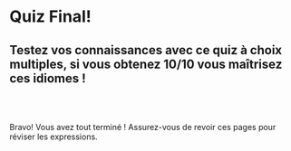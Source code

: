 <h1>Quiz Final!</h1>
<h2>Testez vos connaissances avec ce quiz à choix multiples, si vous obtenez 10/10 vous maîtrisez ces idiomes !</h2>
<br>
<style>
#quiz_container{position:relative;width:100%;height:auto;max-width:100%;margin:0 auto;line-height:150%;}.question-container{position: relative;width: 100%;height: auto;}.question-container .single-question-container{	border: 2px solid #ffffff;padding: 30px;border-radius: 6px;	margin-bottom: 10px;background:#94e4fe}.question-container .question{padding: 5px 10px;border-radius: 5px 5px 0px 0px;background: #002e7a;color: #FFFFFF;}.question-container .questionNum{float: left;}.question-container .questionName{	padding-left:25px;}.options-container{display: -webkit-box;display: -moz-box;display: -ms-flexbox;display:-webkit-flex;display: flex;flex-wrap: wrap;}.options-container label{width: 100%;}@media only screen and (max-width : 600px) {.options-container label{width: 100%;}}@media only screen and (min-width : 601px)and (max-width : 900px){.options-container label{width: 50%;}}@media only screen and (min-width: 900px) {.options-container label{ width: 25%;}}.options-container.radio-type1 input[type='radio']{display:none;}.options-container.radio-type1 .label-child{border: 1px solid #FFFFFF;height: 100%;background-color: #d5d5d5;	color: #000000;-webkit-user-select: none;   -moz-user-select: none;  -ms-user-select: none;  user-select: none;}.options-container.radio-type1 .label-content {display: table; width: 100%; height: 100%;}.options-container.radio-type1 .label-middle {display: table-cell;vertical-align: middle;padding: 5px;}.options-container.radio-type1 .label-radio-parent{width:25px;height:25px;}.options-container.radio-type1 .label-radio{width: 25px;height: 25px; background: #9e9e9e;margin: 0px;padding: 0px;	border-radius: 15px;}.options-container.radio-type1 .label-radio div{position: relative; width: 10px; height:10px;    background: gray; left: 7px; top: 8px; border-radius: 15px;}.options-container.radio-type1 input[type='radio']:checked+label .label-child{	background:#9e9e9e;	color:#FFFFFF;	border: 1px solid #FFFFFF;}.options-container.radio-type1 input[type='radio']:checked+label .label-radio{    background: #1b90bb;}.options-container.radio-type1 input[type='radio']:checked+label .label-radio div{	background: #FFFFFF;}.options-container.radio-type1 input[type='radio']:enabled:not(:checked)+label:hover .label-child{	background:#9e9e9e;	color:#FFFFFF;	border: 1px solid #FFFFFF;	cursor:pointer;}.options-container.radio-type1 input[type='radio']:enabled:not(:checked)+label:hover .label-radio{background: #1b90bb;}.options-container.radio-type1 input[type='radio']:enabled:not(:checked)+label:hover .label-radio div{	background: gray;}.options-container.radio-type1 input[type='radio'].correct+label  .label-child{ background: #228B22;	color:#FFFFFF;	border: 1px solid #FFFFFF;}.options-container.radio-type1 input[type='radio'].incorrect+label  .label-child{ background: #FFA500;color:#FFFFFF;border: 1px solid #FFFFFF;}.options-container.checkbox-type1 input[type='checkbox']{display:none;}.options-container.checkbox-type1 .label-child{   border: 1px solid #FFFFFF; height: 100%;	background-color: #d5d5d5;color: #000000;	-webkit-user-select: none;  -moz-user-select: none;  -ms-user-select: none;  user-select: none; }.options-container.checkbox-type1 .label-content { display: table; width: 100%; height: 100%;}.options-container.checkbox-type1 .label-middle { display: table-cell;   vertical-align: middle;	padding: 5px;}.options-container.checkbox-type1 .label-checkbox-parent{	width:25px;	height:25px;}.options-container.checkbox-type1 .label-checkbox{ width: 25px; height: 25px;    background: #9e9e9e; margin: 0px; padding: 0px;}.options-container.checkbox-type1 .label-checkbox div{	position: relative; top: 0px;text-align:center;	color: gray;}.options-container.checkbox-type1 input[type='checkbox']:checked+label .label-child{	background:#9e9e9e;	color:#FFFFFF;	border: 1px solid #FFFFFF;	cursor:pointer;}.options-container.checkbox-type1 input[type='checkbox']:checked+label .label-checkbox{    background: #1b90bb;}.options-container.checkbox-type1 input[type='checkbox']:checked+label .label-checkbox div{	color:#FFFFFF;}.options-container.checkbox-type1 input[type='checkbox']:enabled:not(:checked)+label:hover .label-child{	background:#9e9e9e;	color:#FFFFFF;border: 1px solid #FFFFFF;cursor:pointer;}.options-container.checkbox-type1 input[type='checkbox']:enabled:not(:checked)+label:hover .label-checkbox{	background: #1b90bb;}.options-container.checkbox-type1 input[type='checkbox']:enabled:not(:checked)+label:hover .label-checkbox div{color: gray;}.options-container.checkbox-type1 input[type='checkbox'].correct+label .label-child{background: #228B22;color:#FFFFFF;border: 1px solid #FFFFFF;}.options-container.checkbox-type1 input[type='checkbox'].incorrect+label .label-child{ background: #FFA500;color:#FFFFFF;	border: 1px solid #FFFFFF;}.options-container .right-mark{	display:none !important;	color:#FFFFFF;font-size:30px;}.options-container .wrong-mark{	display:none !important;	color:#8B0000;	font-size:30px;}.options-container .correct+label .right-mark, .options-container .incorrect+label .wrong-mark{	display:table-cell !important;}.question-container .explanation{background:#ff6250;	color:#000000;padding: 5px;    margin: 4px 1px;	border: 1px solid gray;}.question-container .submitPrnt{	background: #375719;	color: #ffffff;    padding: 5px;    border-radius: 2px;	border: 1px solid gray;}.startQuizPrnt{	width:150px;	margin:0 auto;}.question-container .submit-button, .question-container .next-button, .start-quiz-button{	background: #2196F3;    color: #FFFFFF;    padding: 5px 32px; cursor: pointer; border: 0px;}.question-container .submit-button:hover, .question-container .next-button:hover, .start-quiz-button:hover{background:#216ff3;	color:#FFFFFF;}.question-container .timer{	float:right;}</style>
<div id='quiz_container'></div>
<script>
var _0x26c5=['checkbox','<input\x20type=\x27radio\x27\x20\x20id=\x27radio','\x27\x20name=\x27radio','\x27\x20value=','\x20/><label\x20for=\x27radio','\x27><div\x20class=\x27label-child\x27><div\x20class=\x27label-content\x20radio-type1\x27><div\x20class=\x27label-middle\x20label-radio-parent\x27><div\x20class=\x27label-radio\x27><div></div></div></div><div\x20class=\x27label-middle\x27>','</div><div\x20class=\x27label-middle\x20right-mark\x27>&#10004;</div><div\x20class=\x27label-middle\x20wrong-mark\x27>&#10006;</div></div></div></label>','\x27\x20name=\x27checkbox','\x27><div\x20class=\x27label-child\x27><div\x20class=\x27label-content\x20checkbox-type1\x27><div\x20class=\x27label-middle\x20label-checkbox-parent\x27><div\x20class=\x27label-checkbox\x27><div>&#10004;</div></div></div><div\x20class=\x27label-middle\x27>','</div><div\x20class=\x27label-middle\x20right-mark\x27>&#10004;</div><div\x20class=\x27label-middle\x20wrong-mark\x27>&#10006;</div>\x09</div></div></label>','explanation','Explanation:\x20','score','currentQuestion','object','hasOwnProperty','elementId','questionContainer','question-container','single-question-container\x20single-question-container','submitPrnt','submitButton','Submit','addEventListener','click','bind','setAttribute','style','display:\x20none;','nextButton','Next','display:\x20block;','showTimer','getElementById','startQuizPrnt','startQuizButton','button','start-quiz-

timer.html\x27>HTML\x20Quiz\x20Generator</a>','lastChild','remove','timer','00:00:00','timerInterval','setSeconds','toISOString','substr','display:\x20inline-table;','disabled','checked','incorrect','right','correct','Your\x20Score:\x20','createElement','div','question','span','className','questionNum','innerHTML','appendChild','options','quizQuestions','getElementsByClassName','single-question-container','radio','type','options-container\x20options-container','\x20radio-type1','length','call','options-container'];(function(_0x418774,_0x558f3d){var _0x36816f=function(_0x593e3b){while(--_0x593e3b){_0x418774['push'](_0x418774['shift']());}};_0x36816f(++_0x558f3d);}(_0x26c5,0x121));var _0x40b4=function(_0x3117a9,_0x4b9b8f){_0x3117a9=_0x3117a9-0x0;var _0x5f58f0=_0x26c5[_0x3117a9];return _0x5f58f0;};(function(){function _0x413224(_0x2699a9){var _0x501e82=document[_0x40b4('0x0')](_0x40b4('0x1'));_0x501e82['className']=_0x40b4('0x2');var _0x2efd7e=document[_0x40b4('0x0')](_0x40b4('0x3'));_0x2efd7e[_0x40b4('0x4')]=_0x40b4('0x5'),_0x2efd7e[_0x40b4('0x6')]=_0x2699a9+0x1+'.',_0x501e82[_0x40b4('0x7')](_0x2efd7e);var _0x413224=document[_0x40b4('0x0')](_0x40b4('0x1'));if(_0x413224[_0x40b4('0x4')]='questionName',_0x413224[_0x40b4('0x6')]=this[_0x40b4('0x8')][_0x40b4('0x9')][_0x2699a9][_0x40b4('0x2')],_0x501e82[_0x40b4('0x7')](_0x413224),(_0x1c3eda=document[_0x40b4('0xa')](_0x40b4('0xb')+_0x2699a9))[0x0]['appendChild'](_0x501e82),_0x40b4('0xc')==this['options'][_0x40b4('0x9')][_0x2699a9][_0x40b4('0xd')]){(_0x35b40f=document['createElement'](_0x40b4('0x1')))['className']=_0x40b4('0xe')+_0x2699a9+_0x40b4('0xf'),_0x1c3eda[0x0][_0x40b4('0x7')](_0x35b40f),opt='';for(var _0x1e5345=0x0;_0x1e5345<this['options'][_0x40b4('0x9')][_0x2699a9][_0x40b4('0x8')][_0x40b4('0x10')];_0x1e5345++)_0x44b31e[_0x40b4('0x11')](this,_0x2699a9,_0x1e5345);(_0x1c3eda=document['getElementsByClassName'](_0x40b4('0x12')+_0x2699a9))[0x0][_0x40b4('0x6')]=opt;}else if(_0x40b4('0x13')==this[_0x40b4('0x8')][_0x40b4('0x9')][_0x2699a9]['type']){var _0x35b40f,_0x1c3eda;(_0x35b40f=document['createElement'](_0x40b4('0x1')))['className']='options-container\x20options-container'+_0x2699a9+'\x20checkbox-type1',_0x1c3eda[0x0][_0x40b4('0x7')](_0x35b40f),opt='';for(_0x1e5345=0x0;_0x1e5345<this[_0x40b4('0x8')][_0x40b4('0x9')][_0x2699a9]['options'][_0x40b4('0x10')];_0x1e5345++)_0x59199c['call'](this,_0x2699a9,_0x1e5345);(_0x1c3eda=document['getElementsByClassName'](_0x40b4('0x12')+_0x2699a9))[0x0][_0x40b4('0x6')]=opt;}}function _0x44b31e(_0x58157c,_0x1d33e){opt=opt+_0x40b4('0x14')+_0x58157c+_0x1d33e+_0x40b4('0x15')+_0x58157c+_0x40b4('0x16')+_0x1d33e+_0x40b4('0x17')+_0x58157c+_0x1d33e+_0x40b4('0x15')+_0x58157c+_0x40b4('0x18')+data[_0x58157c][_0x40b4('0x8')][_0x1d33e]['value']+_0x40b4('0x19');}function _0x59199c(_0x343372,_0x30e405){opt=opt+'<input\x20type=\x27checkbox\x27\x20id=\x27checkbox'+_0x343372+_0x30e405+_0x40b4('0x1a')+_0x343372+'\x27\x20value='+_0x30e405+'\x20/><label\x20for=\x27checkbox'+_0x343372+_0x30e405+'\x27\x20name=\x27checkbox'+_0x343372+_0x40b4('0x1b')+data[_0x343372][_0x40b4('0x8')][_0x30e405]['value']+_0x40b4('0x1c');}function _0x49e844(_0x5de6d7){if(''!=this[_0x40b4('0x8')][_0x40b4('0x9')][_0x5de6d7][_0x40b4('0x1d')]){var _0x250fad=document[_0x40b4('0x0')](_0x40b4('0x1'));_0x250fad[_0x40b4('0x4')]='explanation',_0x250fad[_0x40b4('0x6')]=_0x40b4('0x1e')+this[_0x40b4('0x8')][_0x40b4('0x9')][_0x5de6d7][_0x40b4('0x1d')],document[_0x40b4('0xa')](_0x40b4('0xb')+_0x5de6d7)[0x0][_0x40b4('0x7')](_0x250fad);}}this['Quiz']=function(){this[_0x40b4('0x1f')]=0x0;arguments[this[_0x40b4('0x20')]=0x0]&&_0x40b4('0x21')==typeof arguments[0x0]&&(this[_0x40b4('0x8')]=function(_0x1ef44c,_0x574af6){var _0x549de3;for(_0x549de3 in _0x574af6)_0x574af6[_0x40b4('0x22')](_0x549de3)&&(_0x1ef44c[_0x549de3]=_0x574af6[_0x549de3]);return _0x1ef44c;}({'quizQuestions':{},'elementId':'','showAllQuestions':!0x0,'showTimer':!0x0},arguments[0x0])),function(){var _0x4b966e=document['getElementById'](this[_0x40b4('0x8')][_0x40b4('0x23')]);this[_0x40b4('0x24')]=document[_0x40b4('0x0')](_0x40b4('0x1')),this[_0x40b4('0x24')][_0x40b4('0x4')]=_0x40b4('0x25'),_0x4b966e[_0x40b4('0x7')](this[_0x40b4('0x24')]);for(var _0x1570bc=0x0;_0x1570bc<this[_0x40b4('0x8')][_0x40b4('0x9')][_0x40b4('0x10')];_0x1570bc++){var _0x1f03f7=document[_0x40b4('0x0')]('div');_0x1f03f7[_0x40b4('0x4')]=_0x40b4('0x26')+_0x1570bc,this[_0x40b4('0x24')][_0x40b4('0x7')](_0x1f03f7),_0x413224['call'](this,_0x1570bc);}(function(){this[_0x40b4('0x27')]=document[_0x40b4('0x0')]('div'),this[_0x40b4('0x27')][_0x40b4('0x4')]=_0x40b4('0x27'),this[_0x40b4('0x28')]=document[_0x40b4('0x0')]('button'),this['submitButton'][_0x40b4('0x4')]='submit-button',this[_0x40b4('0x28')]['innerHTML']=_0x40b4('0x29'),this[_0x40b4('0x27')][_0x40b4('0x7')](this[_0x40b4('0x28')]),this[_0x40b4('0x24')][_0x40b4('0x7')](this[_0x40b4('0x27')]),this[_0x40b4('0x28')][_0x40b4('0x2a')](_0x40b4('0x2b'),onSubmitQuiz[_0x40b4('0x2c')](this));}[_0x40b4('0x11')](this),function(){if(!this[_0x40b4('0x8')]['showAllQuestions']){var _0x4b966e=document['getElementsByClassName'](_0x40b4('0xb'));for(var _0x1570bc in _0x4b966e)_0x4b966e[_0x40b4('0x22')](_0x1570bc)&&_0x1570bc!=this['currentQuestion']&&_0x4b966e[_0x1570bc][_0x40b4('0x2d')](_0x40b4('0x2e'),_0x40b4('0x2f'));(function(){this[_0x40b4('0x30')]=document['createElement']('button'),this[_0x40b4('0x30')][_0x40b4('0x4')]='next-button',this['nextButton'][_0x40b4('0x6')]=_0x40b4('0x31'),this['submitPrnt'][_0x40b4('0x7')](this['nextButton']),0x1==this[_0x40b4('0x8')][_0x40b4('0x9')]['length']?(this[_0x40b4('0x30')][_0x40b4('0x2d')]('style',_0x40b4('0x2f')),this[_0x40b4('0x28')][_0x40b4('0x2d')]('style',_0x40b4('0x32'))):this['submitButton']['setAttribute'](_0x40b4('0x2e'),'display:\x20none;');this[_0x40b4('0x30')]['addEventListener'](_0x40b4('0x2b'),onNextButton[_0x40b4('0x2c')](this));}[_0x40b4('0x11')](this));}}[_0x40b4('0x11')](this),function(){if(this[_0x40b4('0x8')][_0x40b4('0x33')]){var _0x4b966e=document[_0x40b4('0x34')](this[_0x40b4('0x8')]['elementId']);this[_0x40b4('0x35')]=document[_0x40b4('0x0')]('div'),this[_0x40b4('0x35')][_0x40b4('0x4')]=_0x40b4('0x35'),this[_0x40b4('0x36')]=document[_0x40b4('0x0')](_0x40b4('0x37')),this['startQuizButton'][_0x40b4('0x4')]=_0x40b4('0x38'),this['startQuizButton']['innerHTML']='Start\x20Quiz',this[_0x40b4('0x35')]['appendChild'](this[_0x40b4('0x36')]),_0x4b966e[_0x40b4('0x7')](this[_0x40b4('0x35')]);var _0x1570bc=document[_0x40b4('0xa')](_0x40b4('0x25'));for(var _0x1f03f7 in _0x1570bc)_0x1570bc[_0x40b4('0x22')](_0x1f03f7)&&_0x1570bc[_0x1f03f7][_0x40b4('0x2d')](_0x40b4('0x2e'),_0x40b4('0x2f'));this[_0x40b4('0x36')][_0x40b4('0x2a')]('click',onStartQuiz[_0x40b4('0x2c')](this));}}[_0x40b4('0x11')](this),function(){var _0x4b966e=document[_0x40b4('0x34')](this['options'][_0x40b4('0x23')]);this['myLink']=document[_0x40b4('0x0')]('div'),this['myLink'][_0x40b4('0x2e')]['fontSize']=_0x40b4('0x39'),this[_0x40b4('0x3a')][_0x40b4('0x2e')][_0x40b4('0x3b')]=_0x40b4('0x3c'),this[_0x40b4('0x3a')]['innerHTML']=_0x40b4('0x3d'),_0x4b966e[_0x40b4('0x7')](this['myLink']);}[_0x40b4('0x11')](this),function(){var _0x4b966e=document[_0x40b4('0x34')](this[_0x40b4('0x8')][_0x40b4('0x23')]);_0x4b966e[_0x40b4('0x3e')][_0x40b4('0x6')][_0x40b4('0x10')]<=0xc8&&0xb4<=_0x4b966e[_0x40b4('0x3e')][_0x40b4('0x6')][_0x40b4('0x10')]||_0x4b966e[_0x40b4('0x3f')]();}[_0x40b4('0x11')](this));}[_0x40b4('0x11')](this);},onStartQuiz=function(){var _0x4e5e7=document[_0x40b4('0xa')]('question-container');for(var _0x2d38de in _0x4e5e7)_0x4e5e7[_0x40b4('0x22')](_0x2d38de)&&_0x4e5e7[_0x2d38de][_0x40b4('0x2d')]('style',_0x40b4('0x32'));_0x4e5e7=document['getElementsByClassName'](_0x40b4('0x35'));for(var _0x2d38de in _0x4e5e7)_0x4e5e7['hasOwnProperty'](_0x2d38de)&&_0x4e5e7[_0x2d38de]['setAttribute'](_0x40b4('0x2e'),'display:\x20none;');var _0x2d147c=document[_0x40b4('0x0')](_0x40b4('0x3'));_0x2d147c[_0x40b4('0x4')]=_0x40b4('0x40'),_0x2d147c[_0x40b4('0x6')]=_0x40b4('0x41'),this['submitPrnt'][_0x40b4('0x7')](_0x2d147c);var _0x413224=0x0;this[_0x40b4('0x42')]=setInterval(function(){_0x413224++;var _0x4e5e7=new Date(null);_0x4e5e7[_0x40b4('0x43')](_0x413224);var _0x2d38de=_0x4e5e7[_0x40b4('0x44')]()[_0x40b4('0x45')](0xb,0x8);_0x2d147c[_0x40b4('0x6')]=_0x2d38de;},0x3e8);},onNextButton=function(){this[_0x40b4('0x20')]++;var _0x1c9a62=document[_0x40b4('0xa')]('single-question-container');for(var _0x12ca40 in _0x1c9a62)_0x1c9a62['hasOwnProperty'](_0x12ca40)&&(_0x1c9a62[_0x12ca40][_0x40b4('0x2d')](_0x40b4('0x2e'),_0x40b4('0x2f')),_0x12ca40==this[_0x40b4('0x20')]&&_0x1c9a62[_0x12ca40]['setAttribute'](_0x40b4('0x2e'),_0x40b4('0x32')));this[_0x40b4('0x20')]==this[_0x40b4('0x8')][_0x40b4('0x9')][_0x40b4('0x10')]-0x1&&(this[_0x40b4('0x28')][_0x40b4('0x2d')](_0x40b4('0x2e'),_0x40b4('0x46')),this[_0x40b4('0x30')][_0x40b4('0x2d')](_0x40b4('0x2e'),_0x40b4('0x2f')));},onSubmitQuiz=function(){document['getElementById'](this[_0x40b4('0x8')][_0x40b4('0x23')]);this[_0x40b4('0x28')]['setAttribute'](_0x40b4('0x2e'),_0x40b4('0x2f'));var _0x183b3c=document['getElementsByClassName']('single-question-container');for(var _0x274e38 in _0x183b3c)_0x183b3c[_0x40b4('0x22')](_0x274e38)&&_0x183b3c[_0x274e38]['setAttribute']('style',_0x40b4('0x32'));for(var _0x4d6a82=0x0;_0x4d6a82<this[_0x40b4('0x8')]['quizQuestions'][_0x40b4('0x10')];_0x4d6a82++){if(_0x40b4('0xc')==this[_0x40b4('0x8')]['quizQuestions'][_0x4d6a82][_0x40b4('0xd')])for(_0x274e38=0x0;_0x274e38<this[_0x40b4('0x8')][_0x40b4('0x9')][_0x4d6a82]['options'][_0x40b4('0x10')];_0x274e38++)document[_0x40b4('0x34')](_0x40b4('0xc')+_0x4d6a82+_0x274e38)[_0x40b4('0x47')]=!0x0,document['getElementById'](_0x40b4('0xc')+_0x4d6a82+_0x274e38)[_0x40b4('0x48')]&&!this[_0x40b4('0x8')]['quizQuestions'][_0x4d6a82][_0x40b4('0x8')][_0x274e38]['right']?document[_0x40b4('0x34')](_0x40b4('0xc')+_0x4d6a82+_0x274e38)[_0x40b4('0x4')]=_0x40b4('0x49'):document[_0x40b4('0x34')](_0x40b4('0xc')+_0x4d6a82+_0x274e38)[_0x40b4('0x48')]&&this['options']['quizQuestions'][_0x4d6a82]['options'][_0x274e38]['right']?(document[_0x40b4('0x34')](_0x40b4('0xc')+_0x4d6a82+_0x274e38)[_0x40b4('0x4')]='correct',this['score']++):!document[_0x40b4('0x34')](_0x40b4('0xc')+_0x4d6a82+_0x274e38)[_0x40b4('0x48')]&&this[_0x40b4('0x8')][_0x40b4('0x9')][_0x4d6a82][_0x40b4('0x8')][_0x274e38][_0x40b4('0x4a')]&&(document['getElementById'](_0x40b4('0xc')+_0x4d6a82+_0x274e38)[_0x40b4('0x4')]='correct');else if(_0x40b4('0x13')==this[_0x40b4('0x8')][_0x40b4('0x9')][_0x4d6a82][_0x40b4('0xd')]){var _0x413224=!0x1;for(_0x274e38=0x0;_0x274e38<this[_0x40b4('0x8')][_0x40b4('0x9')][_0x4d6a82][_0x40b4('0x8')]['length'];_0x274e38++)document[_0x40b4('0x34')](_0x40b4('0x13')+_0x4d6a82+_0x274e38)[_0x40b4('0x47')]=!0x0,document[_0x40b4('0x34')](_0x40b4('0x13')+_0x4d6a82+_0x274e38)[_0x40b4('0x48')]&&!this[_0x40b4('0x8')][_0x40b4('0x9')][_0x4d6a82][_0x40b4('0x8')][_0x274e38][_0x40b4('0x4a')]?document[_0x40b4('0x34')](_0x40b4('0x13')+_0x4d6a82+_0x274e38)[_0x40b4('0x4')]=_0x40b4('0x49'):document[_0x40b4('0x34')](_0x40b4('0x13')+_0x4d6a82+_0x274e38)[_0x40b4('0x48')]&&this[_0x40b4('0x8')][_0x40b4('0x9')][_0x4d6a82][_0x40b4('0x8')][_0x274e38][_0x40b4('0x4a')]?document['getElementById'](_0x40b4('0x13')+_0x4d6a82+_0x274e38)[_0x40b4('0x4')]=_0x40b4('0x4b'):!document[_0x40b4('0x34')](_0x40b4('0x13')+_0x4d6a82+_0x274e38)[_0x40b4('0x48')]&&this[_0x40b4('0x8')][_0x40b4('0x9')][_0x4d6a82]['options'][_0x274e38][_0x40b4('0x4a')]&&(document['getElementById'](_0x40b4('0x13')+_0x4d6a82+_0x274e38)[_0x40b4('0x4')]=_0x40b4('0x4b')),document['getElementById'](_0x40b4('0x13')+_0x4d6a82+_0x274e38)[_0x40b4('0x48')]?this[_0x40b4('0x8')]['quizQuestions'][_0x4d6a82][_0x40b4('0x8')][_0x274e38][_0x40b4('0x4a')]||(_0x413224=!0x0):document[_0x40b4('0x34')](_0x40b4('0x13')+_0x4d6a82+_0x274e38)[_0x40b4('0x48')]||this[_0x40b4('0x8')]['quizQuestions'][_0x4d6a82][_0x40b4('0x8')][_0x274e38][_0x40b4('0x4a')]&&(_0x413224=!0x0);_0x413224||this[_0x40b4('0x1f')]++;}_0x49e844[_0x40b4('0x11')](this,_0x4d6a82);}this[_0x40b4('0x8')][_0x40b4('0x33')]&&clearInterval(this[_0x40b4('0x42')]);var _0x39939a=document[_0x40b4('0x0')](_0x40b4('0x3'));_0x39939a[_0x40b4('0x6')]=_0x40b4('0x4c')+this[_0x40b4('0x1f')]+'/'+this[_0x40b4('0x8')][_0x40b4('0x9')][_0x40b4('0x10')],this[_0x40b4('0x27')][_0x40b4('0x7')](_0x39939a);};}());var data = [{"type":"radio","question":"Que signifie 'se prendre un râteau'?","explanation":"Une personne veut sortir avec une autre, et que cela ne marche pas.","options":[{"value":"Être très strict sur quelque chose.","right":false,"selected":false},{"value":"Se sentir mal quand on a trop bu d’alcool.","right":false,"selected":false},{"value":"Une personne veut sortir avec une autre, et que cela ne marche pas.","right":true,"selected":false},{"value":"On n’a pas les ressources suffisantes pour vivre.","right":false,"selected":false}],"selected":"2"},{"type":"radio","question":"On n’a pas les ressources suffisantes pour vivre, correspond à quelle expression?","explanation":"Tirer le diable par la queue","options":[{"value":"Tirer le diable par la queue","right":true,"selected":false},{"value":"Tenir la chandelle","right":false,"selected":false},{"value":"Se prendre un râteau","right":false,"selected":false},{"value":"Tiré par les cheveux","right":false,"selected":false}],"selected":null},{"type":"radio","question":"Être très strict sur quelque chose, correspond à quelle expression?","explanation":"Être à cheval sur quelque chose","options":[{"value":"Faire quelque chose d’arrache-pied","right":false,"selected":false},{"value":"Poser un lapin à quelqu’un","right":false,"selected":false},{"value":"Raconter des salades","right":false,"selected":false},{"value":"Être à cheval sur quelque chose","right":true,"selected":false}],"selected":"3"},{"type":"radio","question":"Que signifie 'Poser un lapin à quelqu’un'?","explanation":"Ne pas aller à un rendez-vous quand il est prévu.","options":[{"value":"Faire quelque chose avec de l’acharnement.","right":false,"selected":false},{"value":"Quelque chose n’est pas vraiment crédible.","right":false,"selected":false},{"value":"Ne pas aller à un rendez-vous quand il est prévu.","right":true,"selected":false},{"value":"Vieillir beaucoup soudainement.","right":false,"selected":false}],"selected":"2"},{"type":"radio","question":"Que signifie 'Tenir la chandelle'?","explanation":"Quand on est seul en présence d’un couple.","options":[{"value":"Quand on est seul en présence d’un couple.","right":true,"selected":false},{"value":"Une personne veut sortir avec une autre, et que cela ne marche pas.","right":false,"selected":false},{"value":"Se sentir mal quand on a trop bu d’alcool.","right":false,"selected":false},{"value":"Quand on raconte n’importe quoi.","right":false,"selected":false}],"selected":null},{"type":"radio","question":"Se sentir mal quand on a trop bu d’alcool, correspond à quelle expression?","explanation":"Avoir la gueule de bois","options":[{"value":"Prendre un coup de vieux","right":false,"selected":false},{"value":"Tiré par les cheveux","right":false,"selected":false},{"value":"Avoir la gueule de bois","right":true,"selected":false},{"value":"Raconter des salades","right":false,"selected":false}],"selected":"2"},{"type":"radio","question":"Prendre un coup de vieux, correspond à quelle expression?","explanation":"Vieillir beaucoup soudainement.","options":[{"value":"Faire quelque chose avec de l’acharnement.","right":false,"selected":false},{"value":"Vieillir beaucoup soudainement.","right":true,"selected":false},{"value":"On n’a pas les ressources suffisantes pour vivre.","right":false,"selected":false},{"value":"Se prendre un râteau.","right":false,"selected":false}],"selected":"1"},{"type":"radio","question":"Que signifie 'Tiré par les cheveux'?","explanation":"Quelque chose n’est pas vraiment crédible.","options":[{"value":"Quelque chose n’est pas vraiment crédible.","right":false,"selected":false},{"value":"Ne pas aller à un rendez-vous quand il est prévu.","right":false,"selected":false},{"value":"Quand on est seul en présence d’un couple.","right":true,"selected":false},{"value":"Se sentir mal.","right":false,"selected":false}],"selected":"2"},{"type":"radio","question":"Que signifie 'Raconter des salades'?","explanation":"On raconte n’importe quoi.","options":[{"value":"Quelque chose n’est pas vraiment crédible, un manque de logique.","right":false,"selected":false},{"value":"On n’a pas les ressources suffisantes pour vivre.","right":false,"selected":false},{"value":"Être très strict sur quelque chose.","right":false,"selected":false},{"value":"On raconte n’importe quoi.","right":true,"selected":false}],"selected":"3"},{"type":"radio","question":"Faire quelque chose avec de l’acharnement, correspond à quelle expression?","explanation":"Faire quelque chose d’arrache-pied","options":[{"value":"Poser un lapin à quelqu’un","right":false,"selected":false},{"value":"Se prendre un râteau","right":false,"selected":false},{"value":"Avoir la gueule de bois","right":false,"selected":false},{"value":"Faire quelque chose d’arrache-pied","right":true,"selected":false}],"selected":"3"}];
var quiz = new Quiz({		quizQuestions: data,elementId: 'quiz_container',showAllQuestions:true,showTimer:false});
</script>
<br>
<p>Bravo! Vous avez tout terminé ! Assurez-vous de revoir ces pages pour réviser les expressions.</p>

